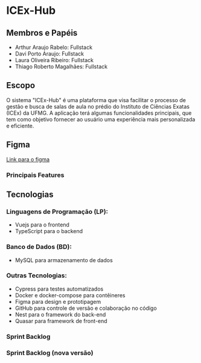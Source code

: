 # ICEx-Hub

## Membros e Papéis

- Arthur Araujo Rabelo: Fullstack
- Davi Porto Araujo: Fullstack
- Laura Oliveira Ribeiro: Fullstack
- Thiago Roberto Magalhães: Fullstack

## Escopo

O sistema "ICEx-Hub" é uma plataforma que visa facilitar o processo de gestão e busca de salas de aula no prédio do Instituto de Ciências Exatas (ICEx) da UFMG. A aplicação terá algumas funcionalidades principais, que tem como objetivo fornecer ao usuário uma experiência mais personalizada e eficiente.

## Figma

[Link para o figma](https://www.figma.com/file/9E03uUlkhs4tlAyjkWmJHx/ICEx-Hub?type=design&node-id=202%3A2&mode=design&t=viZ9WwJ73szRuBgV-1)

### Principais Features

## Tecnologias

### Linguagens de Programação (LP):

- Vuejs para o frontend
- TypeScript para o backend

### Banco de Dados (BD):

- MySQL para armazenamento de dados

### Outras Tecnologias:

- Cypress para testes automatizados
- Docker e docker-compose para contêineres
- Figma para design e prototipagem
- GitHub para controle de versão e colaboração no código
- Nest para o framework do back-end
- Quasar para framework de front-end

### Sprint Backlog

### Sprint Backlog (nova versão)

